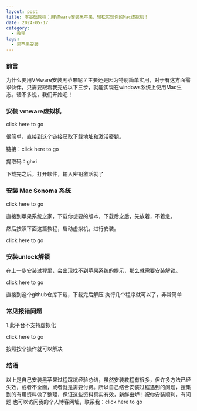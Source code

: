 ```yaml
---
layout: post
title: 零基础教程：用VMware安装黑苹果，轻松实现你的Mac虚拟机！
date: 2024-05-17
category:
  - 教程
tags:
  - 黑苹果安装
---
```

### 前言

为什么要用VMware安装黑苹果呢？主要还是因为特别简单实用，对于有这方面需求伙伴，只需要跟着我完成以下三步，就能实现在windows系统上使用Mac生态。话不多说，我们开始吧！

### 安装 vmware虚拟机

<a herf="https://www.ghxi.com/vmware17.html">click here to go</a>

很简单，直接到这个链接获取下载地址和激活密钥。

链接：<a herf="https://pan.baidu.com/s/1o4sg82KlmO4vohu__JgFUQ">click here to go</a>

提取码：ghxi

下载完之后，打开软件，输入密钥激活就了

### 安装 Mac Sonoma 系统

<a herf="https://macoshome.com/macos/38891.html#Down">click here to go</a>

直接到苹果系统之家，下载你想要的版本，下载后之后，先放着，不着急。

然后按照下面这篇教程，启动虚拟机，进行安装。

<a herf="https://osx.cx/vmware-install-hackintosh-macos-sonoma.html">click here to go</a>

### 安装unlock解锁

在上一步安装过程里，会出现找不到苹果系统的提示，那么就需要安装解锁。

<a herf="https://github.com/DrDonk/unlocker/releases">click here to go</a>

直接到这个github仓库下载，下载完后解压 执行几个程序就可以了，非常简单

### 常见报错问题

1.此平台不支持虚拟化

<a herf="https://blog.csdn.net/m0_62571257/article/details/124102636">click here to go</a>

按照按个操作就可以解决

### 结语

以上是自己安装黑苹果过程踩坑经验总结，虽然安装教程有很多，但许多方法已经失效，或者不全面，或者就是需要付费。所以自己结合安装过程遇到的问题，搜集到的有用资料做了整理，保证这些资料真实有效，新鲜出炉！祝你安装顺利，有问题 也可以访问我的个人博客网址，联系我：<a herf="https://wllilerjim.netlify.app/about/">click here to go</a>